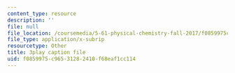 ```yaml
---
content_type: resource
description: ''
file: null
file_location: /coursemedia/5-61-physical-chemistry-fall-2017/f0859975c96531282410f68eaf1cc114_lfH99vfhiI4.srt
file_type: application/x-subrip
resourcetype: Other
title: 3play caption file
uid: f0859975-c965-3128-2410-f68eaf1cc114
---
```

